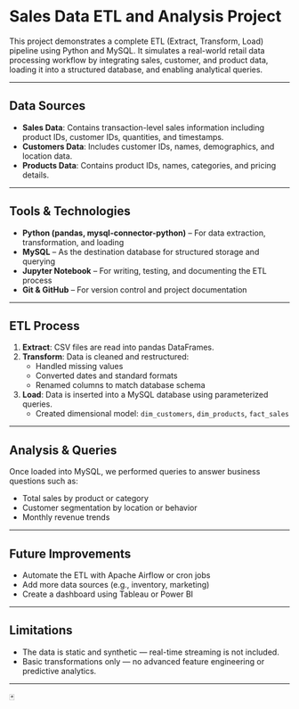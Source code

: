 # Sales Data ETL and Analysis Project

This project demonstrates a complete ETL (Extract, Transform, Load) pipeline using Python and MySQL. It simulates a real-world retail data processing workflow by integrating sales, customer, and product data, loading it into a structured database, and enabling analytical queries.

---

##  Data Sources

- **Sales Data**: Contains transaction-level sales information including product IDs, customer IDs, quantities, and timestamps.
- **Customers Data**: Includes customer IDs, names, demographics, and location data.
- **Products Data**: Contains product IDs, names, categories, and pricing details.

---

##  Tools & Technologies

- **Python (pandas, mysql-connector-python)** – For data extraction, transformation, and loading
- **MySQL** – As the destination database for structured storage and querying
- **Jupyter Notebook** – For writing, testing, and documenting the ETL process
- **Git & GitHub** – For version control and project documentation

---

##  ETL Process

1. **Extract**: CSV files are read into pandas DataFrames.
2. **Transform**: Data is cleaned and restructured:
   - Handled missing values
   - Converted dates and standard formats
   - Renamed columns to match database schema
3. **Load**: Data is inserted into a MySQL database using parameterized queries.
   - Created dimensional model: `dim_customers`, `dim_products`, `fact_sales`

---

##  Analysis & Queries

Once loaded into MySQL, we performed queries to answer business questions such as:
- Total sales by product or category
- Customer segmentation by location or behavior
- Monthly revenue trends

---

##  Future Improvements

- Automate the ETL with Apache Airflow or cron jobs
- Add more data sources (e.g., inventory, marketing)
- Create a dashboard using Tableau or Power BI

---

##  Limitations

- The data is static and synthetic — real-time streaming is not included.
- Basic transformations only — no advanced feature engineering or predictive analytics.

---
🃏

